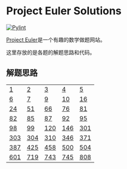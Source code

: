 # Project Euler Solutions

[![Pylint](https://github.com/huangyunict/euler_project/actions/workflows/pylint.yml/badge.svg)](https://github.com/huangyunict/euler_project/actions/workflows/pylint.yml)

[Project Euler](https://projecteuler.net/)是一个有趣的数学做题网站。

这里存放的是各题的解题思路和代码。

## 解题思路

|                                |                                |                                |                                |                                |
| ------------------------------ | ------------------------------ | ------------------------------ | ------------------------------ | ------------------------------ |
| [1](markdown/problem_1.md)     | [2](markdown/problem_2.md)     | [3](markdown/problem_3.md)     | [4](markdown/problem_4.md)     | [5](markdown/problem_5.md)     |
| [6](markdown/problem_6.md)     | [7](markdown/problem_7.md)     | [9](markdown/problem_9.md)     | [10](markdown/problem_10.md)   | [16](markdown/problem_16.md)   |
| [24](markdown/problem_24.md)   | [51](markdown/problem_51.md)   | [66](markdown/problem_66.md)   | [76](markdown/problem_76.md)   | [81](markdown/problem_81.md)   |
| [82](markdown/problem_82.md)   | [85](markdown/problem_85.md)   | [87](markdown/problem_87.md)   | [92](markdown/problem_92.md)   | [95](markdown/problem_95.md)   |
| [98](markdown/problem_98.md)   | [99](markdown/problem_99.md)   | [120](markdown/problem_120.md) | [146](markdown/problem_146.md) | [301](markdown/problem_301.md) |
| [303](markdown/problem_303.md) | [304](markdown/problem_304.md) | [310](markdown/problem_310.md) | [346](markdown/problem_346.md) | [371](markdown/problem_371.md) |
| [387](markdown/problem_387.md) | [425](markdown/problem_425.md) | [458](markdown/problem_458.md) | [500](markdown/problem_500.md) | [504](markdown/problem_504.md) |
| [601](markdown/problem_601.md) | [719](markdown/problem_719.md) | [743](markdown/problem_743.md) | [745](markdown/problem_745.md) | [808](markdown/problem_808.md) |

